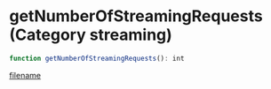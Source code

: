 # getNumberOfStreamingRequests (Category streaming)

```js
function getNumberOfStreamingRequests(): int
```

[filename](getNumberOfStreamingRequests_m.md ':include')
